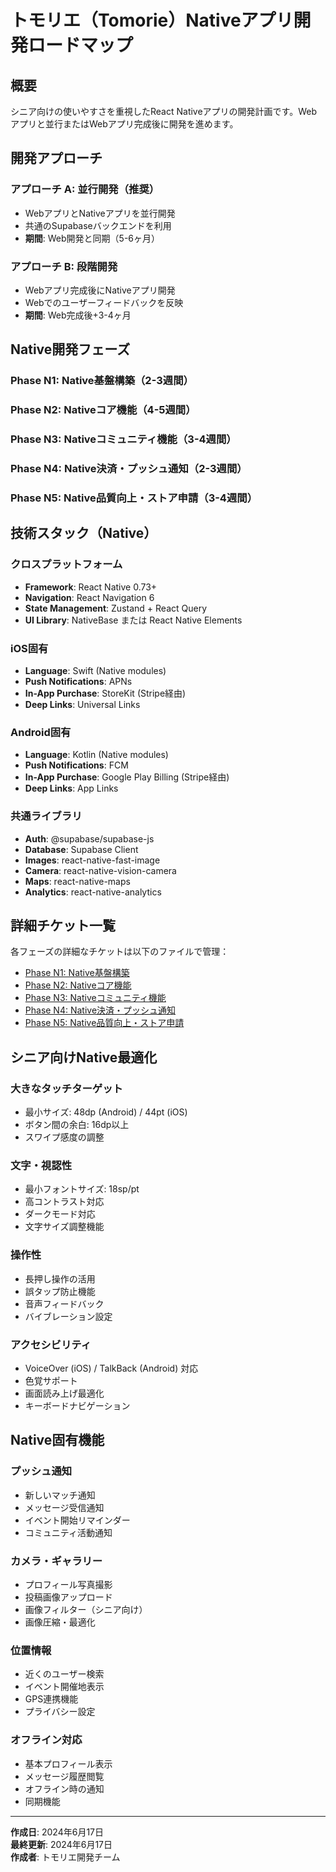 # トモリエ（Tomorie）Nativeアプリ開発ロードマップ

## 概要
シニア向けの使いやすさを重視したReact Nativeアプリの開発計画です。Webアプリと並行またはWebアプリ完成後に開発を進めます。

## 開発アプローチ

### アプローチ A: 並行開発（推奨）
- WebアプリとNativeアプリを並行開発
- 共通のSupabaseバックエンドを利用
- **期間**: Web開発と同期（5-6ヶ月）

### アプローチ B: 段階開発
- Webアプリ完成後にNativeアプリ開発
- Webでのユーザーフィードバックを反映
- **期間**: Web完成後+3-4ヶ月

## Native開発フェーズ

### Phase N1: Native基盤構築（2-3週間）
### Phase N2: Nativeコア機能（4-5週間）  
### Phase N3: Nativeコミュニティ機能（3-4週間）
### Phase N4: Native決済・プッシュ通知（2-3週間）
### Phase N5: Native品質向上・ストア申請（3-4週間）

## 技術スタック（Native）

### クロスプラットフォーム
- **Framework**: React Native 0.73+
- **Navigation**: React Navigation 6
- **State Management**: Zustand + React Query
- **UI Library**: NativeBase または React Native Elements

### iOS固有
- **Language**: Swift (Native modules)
- **Push Notifications**: APNs
- **In-App Purchase**: StoreKit (Stripe経由)
- **Deep Links**: Universal Links

### Android固有  
- **Language**: Kotlin (Native modules)
- **Push Notifications**: FCM
- **In-App Purchase**: Google Play Billing (Stripe経由)
- **Deep Links**: App Links

### 共通ライブラリ
- **Auth**: @supabase/supabase-js
- **Database**: Supabase Client
- **Images**: react-native-fast-image
- **Camera**: react-native-vision-camera
- **Maps**: react-native-maps
- **Analytics**: react-native-analytics

## 詳細チケット一覧

各フェーズの詳細なチケットは以下のファイルで管理：

- [Phase N1: Native基盤構築](./phase-n1-native-foundation.md)
- [Phase N2: Nativeコア機能](./phase-n2-native-core.md)
- [Phase N3: Nativeコミュニティ機能](./phase-n3-native-community.md)
- [Phase N4: Native決済・プッシュ通知](./phase-n4-native-payment.md)
- [Phase N5: Native品質向上・ストア申請](./phase-n5-native-release.md)

## シニア向けNative最適化

### 大きなタッチターゲット
- 最小サイズ: 48dp (Android) / 44pt (iOS)
- ボタン間の余白: 16dp以上
- スワイプ感度の調整

### 文字・視認性
- 最小フォントサイズ: 18sp/pt
- 高コントラスト対応
- ダークモード対応
- 文字サイズ調整機能

### 操作性
- 長押し操作の活用
- 誤タップ防止機能
- 音声フィードバック
- バイブレーション設定

### アクセシビリティ
- VoiceOver (iOS) / TalkBack (Android) 対応
- 色覚サポート
- 画面読み上げ最適化
- キーボードナビゲーション

## Native固有機能

### プッシュ通知
- 新しいマッチ通知
- メッセージ受信通知
- イベント開始リマインダー
- コミュニティ活動通知

### カメラ・ギャラリー
- プロフィール写真撮影
- 投稿画像アップロード
- 画像フィルター（シニア向け）
- 画像圧縮・最適化

### 位置情報
- 近くのユーザー検索
- イベント開催地表示
- GPS連携機能
- プライバシー設定

### オフライン対応
- 基本プロフィール表示
- メッセージ履歴閲覧
- オフライン時の通知
- 同期機能

---

**作成日**: 2024年6月17日  
**最終更新**: 2024年6月17日  
**作成者**: トモリエ開発チーム